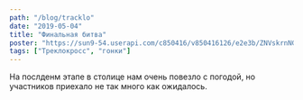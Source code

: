 ```yaml
---
path: "/blog/tracklo"
date: "2019-05-04"
title: "Финальная битва"
poster: "https://sun9-54.userapi.com/c850416/v850416126/e2e3b/ZNVskrnNGBQ.jpg"
tags: ["Треклокросс", "гонки"]
---
```



На послденм этапе в столице нам очень повезло с погодой, но участников приехало не так много как ожидалось.

